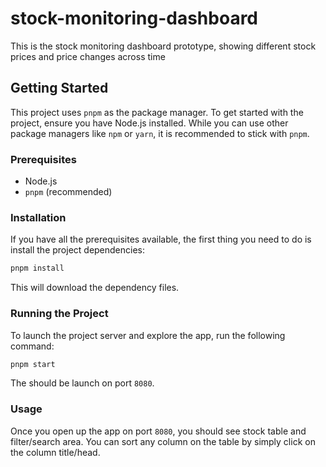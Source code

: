 # stock-monitoring-dashboard

This is the stock monitoring dashboard prototype, showing different stock prices and price changes across time

## Getting Started

This project uses `pnpm` as the package manager. To get started with the project, ensure you have Node.js installed. While you can use other package managers like `npm` or `yarn`, it is recommended to stick with `pnpm`.

### Prerequisites

- Node.js
- `pnpm` (recommended)

### Installation

If you have all the prerequisites available, the first thing you need to do is install the project dependencies:

```sh
pnpm install
```

This will download the dependency files.

### Running the Project

To launch the project server and explore the app, run the following command:

```sh
pnpm start
```

The should be launch on port `8080`.

### Usage

Once you open up the app on port `8080`, you should see stock table and filter/search area. You can sort any column on the table by simply click on the column title/head.

